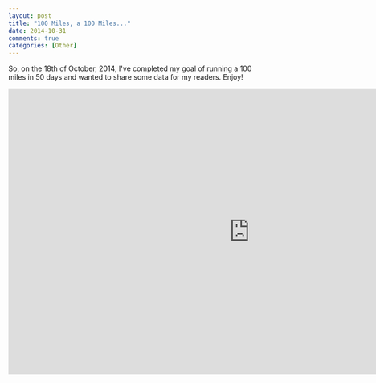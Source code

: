 ```yaml
---
layout: post
title: "100 Miles, a 100 Miles..."
date: 2014-10-31
comments: true
categories: [Other]
---
```


So, on the 18th of October, 2014, I've completed my goal of running a 100 miles in 50 days and wanted to share some data for my readers. Enjoy!

<iframe src="https://docs.google.com/presentation/d/1vom6K9ITgAFpvRo768vCnEnnaXu8ic3W1HriOArlHZ0/embed?start=false&loop=false&delayms=3000" frameborder="0" width="960" height="569" allowfullscreen="true" mozallowfullscreen="true" webkitallowfullscreen="true"></iframe>

